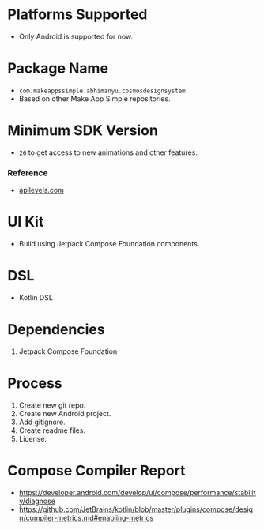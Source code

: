 # Platforms Supported

- Only Android is supported for now.

# Package Name

- `com.makeappssimple.abhimanyu.cosmosdesignsystem`
- Based on other Make App Simple repositories.

# Minimum SDK Version

- `26` to get access to new animations and other features.

### Reference

- [apilevels.com](https://apilevels.com/)

# UI Kit

- Build using Jetpack Compose Foundation components.

# DSL

- Kotlin DSL

# Dependencies

1. Jetpack Compose Foundation

# Process

1. Create new git repo.
2. Create new Android project.
3. Add gitignore.
4. Create readme files.
5. License.

# Compose Compiler Report

- https://developer.android.com/develop/ui/compose/performance/stability/diagnose
- https://github.com/JetBrains/kotlin/blob/master/plugins/compose/design/compiler-metrics.md#enabling-metrics
